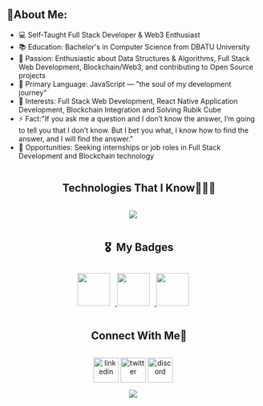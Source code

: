 ## 💫About Me:


- 💻 Self-Taught Full Stack Developer & Web3 Enthusiast
- 📚 Education: Bachelor's in Computer Science from DBATU University
- 📝 Passion: Enthusiastic about Data Structures & Algorithms, Full Stack Web Development, Blockchain/Web3, and contributing to Open Source projects
- 🌟 Primary Language: JavaScript — "the soul of my development journey"
- 🚩 Interests: Full Stack Web Development, React Native Application Development, Blockchain Integration and Solving Rubik Cube 
- ⚡ Fact:"If you ask me a question and I don’t know the answer, I’m going to tell you that I don’t know. But I bet you what, I know how to find the answer, and I will find the answer."
- 🤔 Opportunities: Seeking internships or job roles in Full Stack Development and Blockchain technology




<!--h1 without bottom border-->
<div id="user-content-toc">
  <ul align="center">
    <summary><h2 style="display: inline-block">Technologies That I Know👨🏻‍💻</h2></summary>
  </ul>
</div>
<!--tech stack icons-->
<p align="center">
  <a href="https://skillicons.dev">
    <img src="https://skillicons.dev/icons?i=javascript,ts,java,nodejs,npm,git,vercel,react,css,bootstrap,styledcomponents,postgres,prisma,sequelize,express,figma,github,html,linux,aws,materialui,mongodb,mysql,nextjs,postman,py,tailwind,vscode&perline=14" />
  </a>
</p>

<div id="user-content-toc">
  <ul align="center">
    <summary><h2 style="display: inline-block">🎖 &nbsp;My Badges</h2></summary>
  </ul>
</div>
<div align="center">
  <!-- Wrap the images inside the anchor tags -->
  <a href="https://holopin.io/@nileshfatfatwale">
    <img src="https://assets.holopin.io/hf2024levels/level0-sloth-code-0-0-0-0.webp" width="65" style="display: inline-block; margin-right: 10px;" />
  </a>
  <a href="https://holopin.io/@nileshfatfatwale">
    <img src="https://assets.holopin.io/hf2024levels/level1-sloth-code-0-0-0-0.webp" width="65" style="display: inline-block; margin-right: 10px;" />
  </a>
  <a href="https://holopin.io/@nileshfatfatwale">
    <img src="https://assets.holopin.io/hf2024levels/level2-sloth-code-0-0-0-0.webp" width="65" style="display: inline-block;" />
  </a>
</div>




<!-- Connect with me -->
<!--h2 without bottom border-->
<div id="user-content-toc">
  <ul align="center">
    <summary><h2 style="display: inline-block">Connect With Me🤝</h2></summary>
  </ul>
</div>

<p align="center">
<a href="https://www.linkedin.com/in/nileshfatfatwale/" target="blank"><img align="center" src="https://user-images.githubusercontent.com/88904952/234979284-68c11d7f-1acc-4f0c-ac78-044e1037d7b0.png" alt="linkedin" height="50" width="50" /></a>
<a href="https://x.com/0xnileshf" target="blank"><img align="center" src="https://user-images.githubusercontent.com/88904952/234980676-61bfb021-ecc8-48f7-88e6-34c1b06c4a58.png" alt="twitter" height="50" width="50" /></a> 
<a href="https://discord.com/users/1067356761826267137" target="blank"><img align="center" src="https://user-images.githubusercontent.com/88904952/234982627-019fd336-6248-453c-9b05-97c13fd1d207.png" alt="discord" height="50" width="50" /></a>
  
</p>

<div align="center">
  
[![](https://visitcount.itsvg.in/api?id=nileshfatfatwale&label=Profile%20Views&color=3&icon=5&pretty=true)](https://visitcount.itsvg.in)
  
</div>
